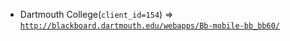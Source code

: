  - Dartmouth College(`client_id=154`) => [`http://blackboard.dartmouth.edu/webapps/Bb-mobile-bb_bb60/`](http://blackboard.dartmouth.edu/webapps/Bb-mobile-bb_bb60/)
